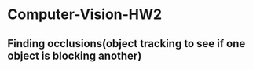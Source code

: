 # Computer-Vision-HW2
## Finding occlusions(object tracking to see if one object is blocking another)
